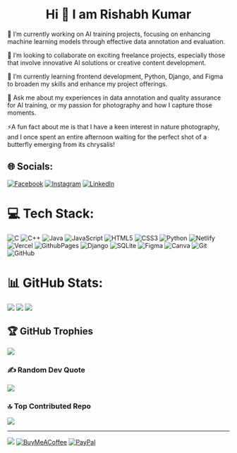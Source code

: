 <div align="center"><h1> Hi  👋 I am Rishabh Kumar </h1> </div>
🔭 I’m currently working on AI training projects, focusing on enhancing machine learning models through effective data annotation and evaluation.

👯 I’m looking to collaborate on exciting freelance projects, especially those that involve innovative AI solutions or creative content development.</br> 

🌱 I’m currently learning frontend development, Python, Django, and Figma to broaden my skills and enhance my project offerings.<br>

💬 Ask me about my experiences in data annotation and quality assurance for AI training, or my passion for photography and how I capture those moments.<br>

⚡A fun fact about me is that I have a keen interest in nature photography, and I once spent an entire afternoon waiting for the perfect shot of a butterfly emerging from its chrysalis!


## 🌐 Socials:
[![Facebook](https://img.shields.io/badge/Facebook-%231877F2.svg?logo=Facebook&logoColor=white)](https://facebook.com/hrishabhsingh1n) [![Instagram](https://img.shields.io/badge/Instagram-%23E4405F.svg?logo=Instagram&logoColor=white)](https://instagram.com/phonetasticview) [![LinkedIn](https://img.shields.io/badge/LinkedIn-%230077B5.svg?logo=linkedin&logoColor=white)](https://linkedin.com/in/rishabhkumar1n) 

# 💻 Tech Stack:
![C](https://img.shields.io/badge/c-%2300599C.svg?style=flat&logo=c&logoColor=white) ![C++](https://img.shields.io/badge/c++-%2300599C.svg?style=flat&logo=c%2B%2B&logoColor=white) ![Java](https://img.shields.io/badge/java-%23ED8B00.svg?style=flat&logo=openjdk&logoColor=white) ![JavaScript](https://img.shields.io/badge/javascript-%23323330.svg?style=flat&logo=javascript&logoColor=%23F7DF1E) ![HTML5](https://img.shields.io/badge/html5-%23E34F26.svg?style=flat&logo=html5&logoColor=white) ![CSS3](https://img.shields.io/badge/css3-%231572B6.svg?style=flat&logo=css3&logoColor=white) ![Python](https://img.shields.io/badge/python-3670A0?style=flat&logo=python&logoColor=ffdd54) ![Netlify](https://img.shields.io/badge/netlify-%23000000.svg?style=flat&logo=netlify&logoColor=#00C7B7) ![Vercel](https://img.shields.io/badge/vercel-%23000000.svg?style=flat&logo=vercel&logoColor=white) ![GithubPages](https://img.shields.io/badge/github%20pages-121013?style=flat&logo=github&logoColor=white) ![Django](https://img.shields.io/badge/django-%23092E20.svg?style=flat&logo=django&logoColor=white) ![SQLite](https://img.shields.io/badge/sqlite-%2307405e.svg?style=flat&logo=sqlite&logoColor=white) ![Figma](https://img.shields.io/badge/figma-%23F24E1E.svg?style=flat&logo=figma&logoColor=white) ![Canva](https://img.shields.io/badge/Canva-%2300C4CC.svg?style=flat&logo=Canva&logoColor=white) ![Git](https://img.shields.io/badge/git-%23F05033.svg?style=flat&logo=git&logoColor=white) ![GitHub](https://img.shields.io/badge/github-%23121011.svg?style=flat&logo=github&logoColor=white)
# 📊 GitHub Stats:
![](https://github-readme-stats.vercel.app/api?username=hrishabhsingh1n&theme=transparent&hide_border=true&include_all_commits=true&count_private=true)
![](https://github-readme-streak-stats.herokuapp.com/?user=hrishabhsingh1n&theme=transparent&hide_border=true)
![](https://github-readme-stats.vercel.app/api/top-langs/?username=hrishabhsingh1n&theme=transparent&hide_border=true&include_all_commits=true&count_private=true&layout=compact)

## 🏆 GitHub Trophies
![](https://github-profile-trophy.vercel.app/?username=hrishabhsingh1n&theme=gruvbox&no-frame=true&no-bg=true&margin-w=4)

### ✍️ Random Dev Quote
![](https://quotes-github-readme.vercel.app/api?type=horizontal&theme=tokyonight)

### 🔝 Top Contributed Repo
![](https://github-contributor-stats.vercel.app/api?username=hrishabhsingh1n&limit=5&theme=transparent&combine_all_yearly_contributions=true)

---
[![](https://visitcount.itsvg.in/api?id=hrishabhsingh1n&icon=10&color=1)](https://visitcount.itsvg.in)  [![BuyMeACoffee](https://img.shields.io/badge/Buy%20Me%20a%20Coffee-ffdd00?style=for-the-badge&logo=buy-me-a-coffee&logoColor=black)](https://buymeacoffee.com/syntrilo) [![PayPal](https://img.shields.io/badge/PayPal-00457C?style=for-the-badge&logo=paypal&logoColor=white)](https://paypal.me/hrishabh2n) 
